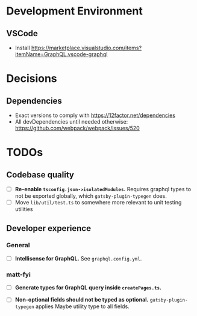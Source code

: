 # Development Environment

## VSCode

- Install https://marketplace.visualstudio.com/items?itemName=GraphQL.vscode-graphql

# Decisions

## Dependencies

- Exact versions to comply with https://12factor.net/dependencies
- All devDependencies until needed otherwise: https://github.com/webpack/webpack/issues/520

# TODOs

## Codebase quality

- [ ] **Re-enable `tsconfig.json->isolatedModules`.** Requires graphql types to not be exported globally, which `gatsby-plugin-typegen` does.
- [ ] Move `lib/util/test.ts` to somewhere more relevant to unit testing utilities

## Developer experience

### General

- [ ] **Intellisense for GraphQL.** See `graphql.config.yml`.

### matt-fyi

- [ ] **Generate types for GraphQL query inside `createPages.ts`.**

- [ ] **Non-optional fields should not be typed as optional.** `gatsby-plugin-typegen` applies Maybe utility type to all fields.
